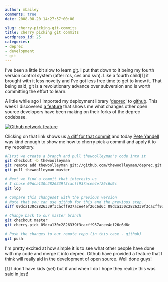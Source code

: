 ```yaml
---
author: mbailey
comments: true
date: 2008-08-20 14:27:57+00:00

slug: cherry-picking-git-commits
title: cherry picking git commits
wordpress_id: 25
categories:
- deprec
- development
- git
---
```


I've been a little bit slow to learn [git](http://git-scm.com/). I put that
down to it being my fourth version control system (after rcs, cvs and svn).
Like a fourth child[1] it brought with it less novelty and I've got less free
time to get to know it. That being said, git is a revolutionary advance over
subversion and is worth committing the effort to learn.

A little while ago I imported my deployment library
'[deprec](http://www.deprec.org/)' to [github](https://github.com/). This week
I discovered [a feature](http://github.com/mbailey/deprec/network) that shows
me what changes other open source developers have been making on their forks of
the deprec codebase.

[![Github network feature](/images/2008-08-20-cherry-picking-git-commits/github_network11.jpg)](/images/wp/2008/08/github_network11.jpg)

Clicking on that link shows us [a diff for that
commit](http://github.com/andyh/deprec/commit/3c089da563bd2b4a7a2af662a56b7bc4d9845a7f)
and today [Pete Yandell ](http://notahat.com/)was kind enough to show me how to
cherry pick a commit and apply it to my repository.

```bash
#First we create a branch and pull thewoolleyman's code into it
git checkout -b thewoolleyman
git remote add thewoolleyman git://github.com/thewoolleyman/deprec.git
git pull thewoolleyman master

# Next we find a commit that interests us
# I chose 09dca130c2826339f3cacff937acee4ef26c6d6c
git log

# Compare this changeset with the previous version
# Note that you can use github for this and the previous step.
diff 09dca130c2826339f3cacff937acee4ef26c6d6c 09dca130c2826339f3cacff937acee4ef26c6d6c^

# Change back to our master branch
git checkout master
git cherry-pick 09dca130c2826339f3cacff937acee4ef26c6d6c

# Push the changes to our remote repo (in this case - github)
git push
```

I'm pretty excited at how simple it is to see what other people have done with my code and merge it into deprec. Github have provided a feature that I think will really aid in the development of open source. Well done guys!

[1] I don't have kids (yet) but if and when I do I hope they realize this was said in jest!
